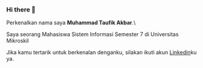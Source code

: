 ### Hi there 👋

Perkenalkan nama saya **Muhammad Taufik Akbar**.\

Saya seorang Mahasiswa Sistem Informasi Semester 7 di Universitas Mikroskil

Jika kamu tertarik untuk berkenalan denganku, silakan ikuti akun [Linkedin](https://www.linkedin.com/in/muhammad-taufik-akbar-2973a1235/)ku ya.
